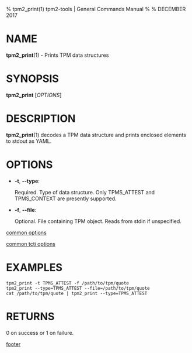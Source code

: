 % tpm2_print(1) tpm2-tools | General Commands Manual
%
% DECEMBER 2017

# NAME

**tpm2_print**(1) - Prints TPM data structures

# SYNOPSIS

**tpm2_print** [*OPTIONS*]

# DESCRIPTION

**tpm2_print**(1) decodes a TPM data structure and prints enclosed
elements to stdout as YAML.

# OPTIONS

  * **-t**, **--type**:

    Required. Type of data structure. Only TPMS\_ATTEST and TPMS\_CONTEXT are
    presently supported.

  * **-f**, **--file**:

    Optional. File containing TPM object. Reads from stdin if unspecified.

[common options](common/options.md)

[common tcti options](common/tcti.md)

# EXAMPLES

```
tpm2_print -t TPMS_ATTEST -f /path/to/tpm/quote
tpm2_print --type=TPMS_ATTEST --file=/path/to/tpm/quote
cat /path/to/tpm/quote | tpm2_print --type=TPMS_ATTEST
```

# RETURNS

0 on success or 1 on failure.

[footer](common/footer.md)
